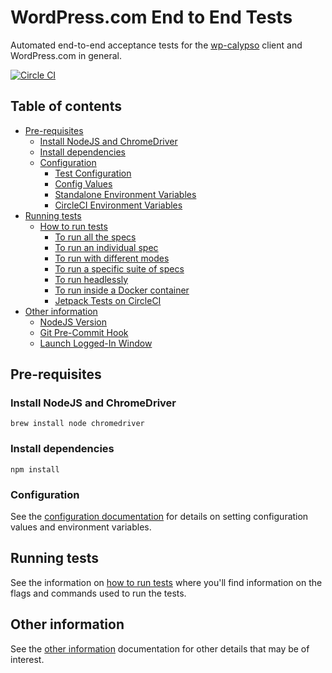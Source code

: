 # WordPress.com End to End Tests

Automated end-to-end acceptance tests for the [wp-calypso](https://github.com/Automattic/wp-calypso) client and WordPress.com in general.

[![Circle CI](https://circleci.com/gh/Automattic/wp-e2e-tests/tree/master.svg?style=svg)](https://circleci.com/gh/Automattic/wp-e2e-tests/tree/master)

## Table of contents

- [Pre-requisites](#pre-requisites)
  - [Install NodeJS and ChromeDriver](#install-nodejs-and-chromedriver)
  - [Install dependencies](#install-dependencies)
  - [Configuration](docs/config.md#configuration)
    - [Test Configuration](docs/config.md#test-configuration)
    - [Config Values](docs/config.md#config-values)
    - [Standalone Environment Variables](docs/config.md#standalone-environment-variables)
    - [CircleCI Environment Variables](docs/config.md#circleci-environment-variables)
- [Running tests](#running-tests)   
  - [How to run tests](docs/running-tests.md)
    - [To run all the specs](docs/running-tests.md#to-run-all-the-specs-in-parallel-default-browser-sizes---mobile-and-desktop)
    - [To run an individual spec](docs/running-tests.md#to-run-an-individual-spec)
    - [To run with different modes](docs/running-tests.md#to-run-with-different-modes)
    - [To run a specific suite of specs](docs/running-tests.md#to-run-a-specific-suite-of-specs)
    - [To run headlessly](docs/running-tests.md#to-run-headlessly)
    - [To run inside a Docker container](docs/running-tests.md#to-run-inside-a-docker-container)
    - [Jetpack Tests on CircleCI](docs/running-tests.md#jetpack-tests-on-circleci)  
- [Other information](#other-information)    
  - [NodeJS Version](docs/miscellaneous.md#nodejs-version)
  - [Git Pre-Commit Hook](docs/miscellaneous.md#git-pre-commit-hook)
  - [Launch Logged-In Window](docs/miscellaneous.md#launch-logged-in-window)


## Pre-requisites


### Install NodeJS and ChromeDriver

```
brew install node chromedriver
```

### Install dependencies
```
npm install
```

### Configuration
See the [configuration documentation](docs/config.md) for details on setting configuration values and environment variables.

## Running tests
See the information on [how to run tests](docs/running-tests.md) where you'll find information on the flags and commands used to run the tests.

## Other information
See the [other information](docs/miscellaneous.md) documentation for other details that may be of interest.
